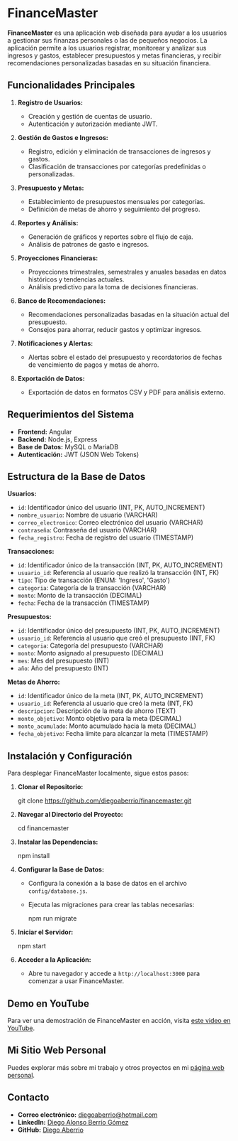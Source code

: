 # FinanceMaster

**FinanceMaster** es una aplicación web diseñada para ayudar a los usuarios a gestionar sus finanzas personales o las de pequeños negocios. La aplicación permite a los usuarios registrar, monitorear y analizar sus ingresos y gastos, establecer presupuestos y metas financieras, y recibir recomendaciones personalizadas basadas en su situación financiera.

## Funcionalidades Principales

1. **Registro de Usuarios:**
   - Creación y gestión de cuentas de usuario.
   - Autenticación y autorización mediante JWT.
   
2. **Gestión de Gastos e Ingresos:**
   - Registro, edición y eliminación de transacciones de ingresos y gastos.
   - Clasificación de transacciones por categorías predefinidas o personalizadas.

3. **Presupuesto y Metas:**
   - Establecimiento de presupuestos mensuales por categorías.
   - Definición de metas de ahorro y seguimiento del progreso.

4. **Reportes y Análisis:**
   - Generación de gráficos y reportes sobre el flujo de caja.
   - Análisis de patrones de gasto e ingresos.

5. **Proyecciones Financieras:**
   - Proyecciones trimestrales, semestrales y anuales basadas en datos históricos y tendencias actuales.
   - Análisis predictivo para la toma de decisiones financieras.

6. **Banco de Recomendaciones:**
   - Recomendaciones personalizadas basadas en la situación actual del presupuesto.
   - Consejos para ahorrar, reducir gastos y optimizar ingresos.

7. **Notificaciones y Alertas:**
   - Alertas sobre el estado del presupuesto y recordatorios de fechas de vencimiento de pagos y metas de ahorro.

8. **Exportación de Datos:**
   - Exportación de datos en formatos CSV y PDF para análisis externo.

## Requerimientos del Sistema

- **Frontend:** Angular
- **Backend:** Node.js, Express
- **Base de Datos:** MySQL o MariaDB
- **Autenticación:** JWT (JSON Web Tokens)

## Estructura de la Base de Datos

**Usuarios:**
- `id`: Identificador único del usuario (INT, PK, AUTO_INCREMENT)
- `nombre_usuario`: Nombre de usuario (VARCHAR)
- `correo_electronico`: Correo electrónico del usuario (VARCHAR)
- `contraseña`: Contraseña del usuario (VARCHAR)
- `fecha_registro`: Fecha de registro del usuario (TIMESTAMP)

**Transacciones:**
- `id`: Identificador único de la transacción (INT, PK, AUTO_INCREMENT)
- `usuario_id`: Referencia al usuario que realizó la transacción (INT, FK)
- `tipo`: Tipo de transacción (ENUM: 'Ingreso', 'Gasto')
- `categoria`: Categoría de la transacción (VARCHAR)
- `monto`: Monto de la transacción (DECIMAL)
- `fecha`: Fecha de la transacción (TIMESTAMP)

**Presupuestos:**
- `id`: Identificador único del presupuesto (INT, PK, AUTO_INCREMENT)
- `usuario_id`: Referencia al usuario que creó el presupuesto (INT, FK)
- `categoria`: Categoría del presupuesto (VARCHAR)
- `monto`: Monto asignado al presupuesto (DECIMAL)
- `mes`: Mes del presupuesto (INT)
- `año`: Año del presupuesto (INT)

**Metas de Ahorro:**
- `id`: Identificador único de la meta (INT, PK, AUTO_INCREMENT)
- `usuario_id`: Referencia al usuario que creó la meta (INT, FK)
- `descripcion`: Descripción de la meta de ahorro (TEXT)
- `monto_objetivo`: Monto objetivo para la meta (DECIMAL)
- `monto_acumulado`: Monto acumulado hacia la meta (DECIMAL)
- `fecha_objetivo`: Fecha límite para alcanzar la meta (TIMESTAMP)

## Instalación y Configuración

Para desplegar FinanceMaster localmente, sigue estos pasos:

1. **Clonar el Repositorio:**

   git clone https://github.com/diegoaberrio/financemaster.git


2. **Navegar al Directorio del Proyecto:**
 
   cd financemaster
  

3. **Instalar las Dependencias:**
  
   npm install 

4. **Configurar la Base de Datos:**
   - Configura la conexión a la base de datos en el archivo `config/database.js`.
   - Ejecuta las migraciones para crear las tablas necesarias:
     
     npm run migrate     

5. **Iniciar el Servidor:**
   
   npm start
   
7. **Acceder a la Aplicación:**
   - Abre tu navegador y accede a `http://localhost:3000` para comenzar a usar FinanceMaster.

## Demo en YouTube

Para ver una demostración de FinanceMaster en acción, visita [este video en YouTube](https://www.youtube.com/watch?v=XLChbaDBNhY).

## Mi Sitio Web Personal

Puedes explorar más sobre mi trabajo y otros proyectos en mi [página web personal](https://diegoincode-dc1cd734cb90.herokuapp.com/).

## Contacto

- **Correo electrónico:** diegoaberrio@hotmail.com
- **LinkedIn:** [Diego Alonso Berrío Gómez](https://www.linkedin.com/in/diego-alonso-berrío-gómez)
- **GitHub:** [Diego Aberrio](https://github.com/diegoaberrio)

